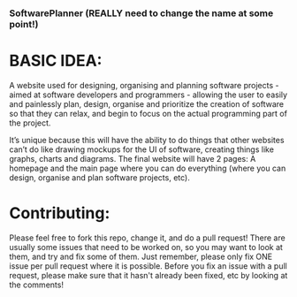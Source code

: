 ### SoftwarePlanner (REALLY need to change the name at some point!)

# BASIC IDEA:
A website used for designing, organising and planning software projects - aimed at software developers and programmers - allowing the user to easily and painlessly plan, design, organise and prioritize the creation of software so that they can relax, and begin to focus on the actual programming part of the project.

It’s unique because this will have the ability to do things that other websites can’t do like drawing mockups for the UI of software, creating things like graphs, charts and diagrams.
The final website will have 2 pages: A homepage and the main page where you can do everything (where you can design, organise and plan software projects, etc).

# Contributing:
Please feel free to fork this repo, change it, and do a pull request! There are usually some issues that need to be worked on, so you may want to look at them, and try and fix some of them. Just remember, please only fix ONE issue per pull request where it is possible. Before you fix an issue with a pull request, please make sure that it hasn't already been fixed, etc by looking at the comments!
